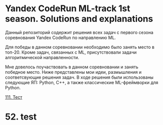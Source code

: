 # Yandex CodeRun ML-track 1st season. Solutions and explanations
Данный репозиторий содержит решения всех задач с первого сезона соревнования Yandex CodeRun по направлению ML. 

Для победы в данном соревновании необходимо было занять место в топ-20. Кроме задач, связанных с ML, присутствовали задачи алгоритмической направленности.

Мне довелось поучаствовать в данном соревновании и занять победное место. Ниже представлены мои идеи, размышления и соответсвующие решения задач. В ходе решения были использованы следующие ЯП: Python, C++, а также классические ML-фреймворки для Python.

[111. Тест](#52-test)


# 52. test
